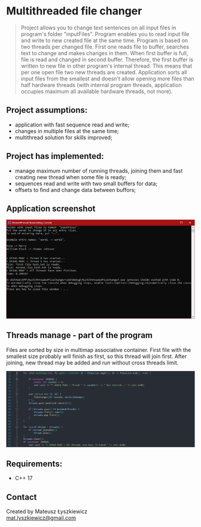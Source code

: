 # Multithreaded file changer

> Project allows you to change text sentences on all input files in program's folder "inputFiles". Program enables you to read input file and write to new created file at the same time. 
Program is based on two threads per changed file. First one reads file to buffer, searches text to change and makes changes in them.
When first buffer is full, file is read and changed in second buffer. Therefore, the first buffer is written to new file in other program's internal thread. 
This means that per one open file two new threads are created. Application sorts all input files from the smallest and doesn't allow opening more files than 
half hardware threads (with internal program threads, application occupies maximum all available hardware threads, not more).

## Project assumptions:
* application with fast sequence read and write;
* changes in multiple files at the same time;
* multithread solution for skills improved;

## Project has implemented:
* manage maximum number of running threads, joining them and fast creating new thread when some file is ready;
* sequences read and write with two small buffers for data;
* offsets to find and change data between buffors;

## Application screenshot

![Application screenshot](./Resources/Screenshot_1.png)

## Threads manage - part of the program
Files are sorted by size in multimap associative container. First file with the smallest size probably will finish as first, so this thread will join first. After joining, new thread
may be added and run without cross threads limit. 

![Thread manage screenshot](./Resources/Screenshot_2.png)

## Requirements:
* C++ 17

## Contact
Created by Mateusz Łyszkiewicz  
mat.lyszkiewicz@gmail.com

